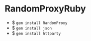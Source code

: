 # RandomProxyRuby


- $ `gem install RandomProxy`
- $ `gem install json`
- $ `gem install httparty`


